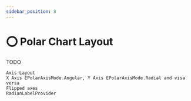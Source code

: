 ```yaml
---
sidebar_position: 8
---
```


# ⭕ Polar Chart Layout

TODO
 
```
Axis Layout
X Axis EPolarAxisMode.Angular, Y Axis EPolarAxisMode.Radial and visa versa
Flipped axes
RadianLabelProvider
```

